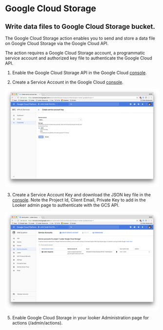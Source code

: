 # Google Cloud Storage

## Write data files to Google Cloud Storage bucket.

The Google Cloud Storage action enables you to send and store a data file on Google Cloud Storage via the Google Cloud API.

The action requires a Google Cloud Storage account, a programmatic service account and authorized key file to authenticate the Google Cloud API.

1. Enable the Google Cloud Storage API in the Google Cloud [console](https://console.cloud.google.com/apis/dashboard).

2. Create a Service Account in the Google Cloud [console](https://console.cloud.google.com/iam-admin/serviceaccounts/project).

![](<Create GCS Service Account Key File.png>)

3. Create a Service Account Key and download the JSON key file in the [console](https://console.cloud.google.com/apis/credentials). Note the Project Id, Client Email, Private Key to add in the Looker admin page to authenticate with the GCS API.

![](<Create GCS Service Account.png>)

5.  Enable Google Cloud Storage in your looker Administration page for actions (/admin/actions).
